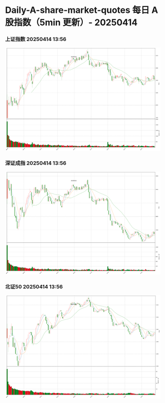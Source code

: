 
# Daily-A-share-market-quotes 每日 A 股指数（5min 更新）- 20250414

### 上证指数 20250414 13:56
![](./fig/2025/4/20250414-sh000001.png)

### 深证成指 20250414 13:56
![](./fig/2025/4/20250414-sz399001.png)

### 北证50 20250414 13:56
![](./fig/2025/4/20250414-bj899050.png)
